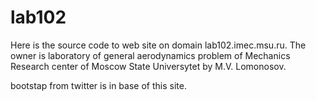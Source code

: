 lab102
======

Here is the source code to web site on domain lab102.imec.msu.ru.
The owner is laboratory of general aerodynamics problem of 
Mechanics Research center of Moscow State Universytet by M.V. Lomonosov.

bootstap from twitter is in base of this site.
